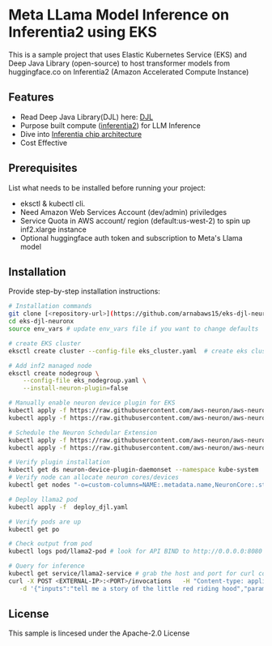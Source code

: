 # Meta LLama Model Inference on Inferentia2 using EKS
This is a sample project that uses Elastic Kubernetes Service (EKS) and Deep Java Library (open-source) to host transformer models from huggingface.co
on Inferentia2 (Amazon Accelerated Compute Instance)

## Features

- Read Deep Java Library(DJL) here: [DJL](https://docs.djl.ai/master/)
- Purpose built compute ([inferentia2](https://awsdocs-neuron.readthedocs-hosted.com/en/latest/general/arch/neuron-hardware/inf2-arch.html#aws-inf2-arch)) for LLM Inference
- Dive into [Inferentia chip architecture](https://awsdocs-neuron.readthedocs-hosted.com/en/latest/general/arch/neuron-hardware/inferentia2.html#inferentia2-arch)
- Cost Effective

## Prerequisites

List what needs to be installed before running your project:

- eksctl & kubectl cli.
- Need Amazon Web Services Account (dev/admin) priviledges
- Service Quota in AWS account/ region (default:us-west-2) to spin up inf2.xlarge instance
- Optional huggingface auth token and subscription to Meta's Llama model

## Installation

Provide step-by-step installation instructions:

```bash
# Installation commands
git clone [<repository-url>](https://github.com/arnabaws15/eks-djl-neuronx.git)
cd eks-djl-neuronx
source env_vars # update env_vars file if you want to change defaults

# create EKS cluster
eksctl create cluster --config-file eks_cluster.yaml  # create eks cluster

# Add inf2 managed node
eksctl create nodegroup \
    --config-file eks_nodegroup.yaml \
    --install-neuron-plugin=false

# Manually enable neuron device plugin for EKS
kubectl apply -f https://raw.githubusercontent.com/aws-neuron/aws-neuron-sdk/master/src/k8/k8s-neuron-device-plugin-rbac.yml
kubectl apply -f https://raw.githubusercontent.com/aws-neuron/aws-neuron-sdk/master/src/k8/k8s-neuron-device-plugin.yml

# Schedule the Neuron Schedular Extension
kubectl apply -f https://raw.githubusercontent.com/aws-neuron/aws-neuron-sdk/master/src/k8/k8s-neuron-scheduler-eks.yml
kubectl apply -f https://raw.githubusercontent.com/aws-neuron/aws-neuron-sdk/master/src/k8/my-scheduler.yml

# Verify plugin installation
kubectl get ds neuron-device-plugin-daemonset --namespace kube-system
# Verify node can allocate neuron cores/devices
kubectl get nodes "-o=custom-columns=NAME:.metadata.name,NeuronCore:.status.allocatable.aws\.amazon\.com/neuroncore" # should be 2 for inf2.xlarge

# Deploy llama2 pod
kubectl apply -f  deploy_djl.yaml 

# Verify pods are up
kubectl get po

# Check output from pod
kubectl logs pod/llama2-pod # look for API BIND to http://0.0.0.0:8080

# Query for inference
kubectl get service/llama2-service # grab the host and port for curl command below
curl -X POST <EXTERNAL-IP>:<PORT>/invocations   -H "Content-type: application/json" \
   -d '{"inputs":"tell me a story of the little red riding hood","parameters":{"max_new_tokens":256, "do_sample":true}}' 
```

## License
This sample is lincesed under the Apache-2.0 License

